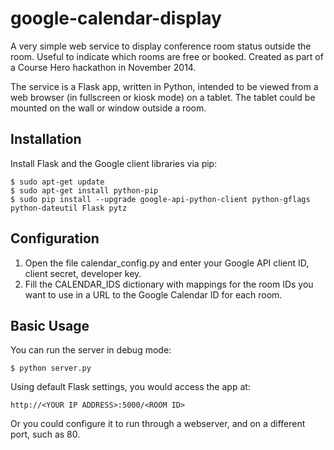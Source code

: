 google-calendar-display
=======================

A very simple web service to display conference room status outside the room. Useful to indicate which rooms are free or booked. Created as part of a Course Hero hackathon in November 2014.

The service is a Flask app, written in Python, intended to be viewed from a web browser (in fullscreen or kiosk mode) on a tablet. The tablet could be mounted on the wall or window outside a room.

Installation
-------------
Install Flask and the Google client libraries via pip:

```
$ sudo apt-get update
$ sudo apt-get install python-pip
$ sudo pip install --upgrade google-api-python-client python-gflags python-dateutil Flask pytz
```

Configuration
-------------
1. Open the file calendar_config.py and enter your Google API client ID, client secret, developer key.
2. Fill the CALENDAR_IDS dictionary with mappings for the room IDs you want to use in a URL to the Google Calendar ID for each room.

Basic Usage
-------------
You can run the server in debug mode:

```
$ python server.py
```

Using default Flask settings, you would access the app at:

```
http://<YOUR IP ADDRESS>:5000/<ROOM ID>
```

Or you could configure it to run through a webserver, and on a different port, such as 80.
